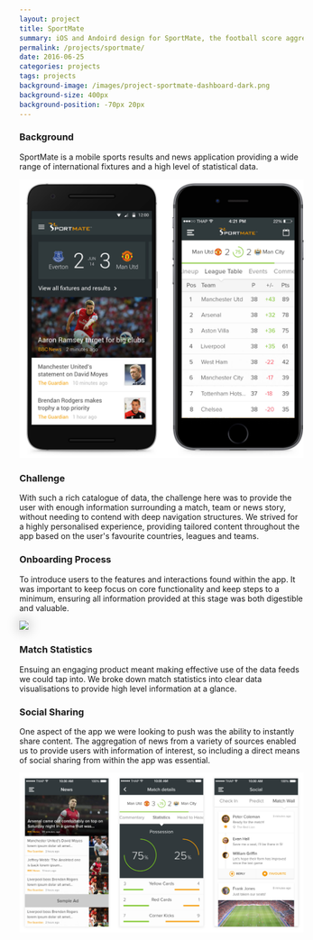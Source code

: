 ```yaml
---
layout: project
title: SportMate
summary: iOS and Andoird design for SportMate, the football score aggregator
permalink: /projects/sportmate/
date: 2016-06-25
categories: projects
tags: projects
background-image: /images/project-sportmate-dashboard-dark.png
background-size: 400px
background-position: -70px 20px
---
```


### Background

SportMate is a mobile sports results and news application providing a wide range of international fixtures and a high level of statistical data.

<img src="/images/project-sportmate-dashboard-phones.jpg" style="width:700px; left:-50px">

### Challenge

With such a rich catalogue of data, the challenge here was to provide the user with enough information surrounding a match, team or news story, without needing to contend with deep navigation structures. We strived for a highly personalised experience, providing tailored content throughout the app based on the user's favourite countries, leagues and teams.

### Onboarding Process

To introduce users to the features and interactions found within the app. It was important to keep focus on core functionality and keep steps to a minimum, ensuring all information provided at this stage was both digestible and valuable.

<img src="/images/project-sportmate-onboarding.gif" style="width:300px; left: 150px; -webkit-box-shadow: 0 0 20px 3px rgba(0, 0, 0, 0.2);-moz-box-shadow: 0 0 20px 3px rgba(0, 0, 0, 0.2);box-shadow: 0 0 20px 3px rgba(0, 0, 0, 0.2);">

### Match Statistics

Ensuing an engaging product meant making effective use of the data feeds we could tap into. We broke down match statistics into clear data visualisations to provide high level information at a glance.

### Social Sharing

One aspect of the app we were looking to push was the ability to instantly share content. The aggregation of news from a variety of sources enabled us to provide users with information of interest, so including a direct means of social sharing from within the app was essential.

![alt](/images/project-sportmate-samples.jpg)